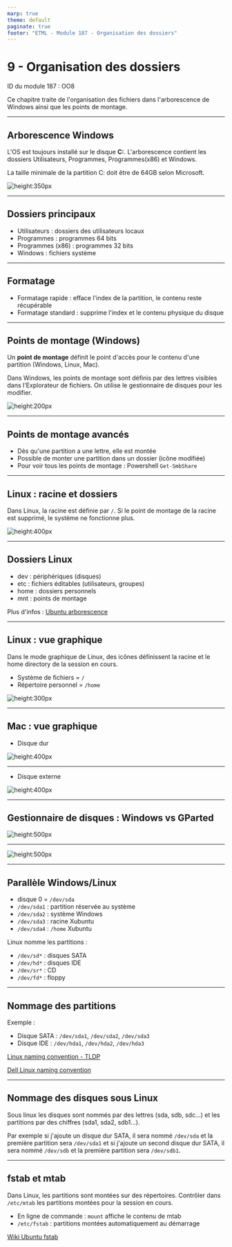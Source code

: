 ```yaml
---
marp: true
theme: default
paginate: true
footer: "ETML - Module 187 - Organisation des dossiers"
---
```


<!-- header: "Module 187 - Organisation des dossiers" -->
# 9 - Organisation des dossiers

ID du module 187 : OO8

Ce chapitre traite de l'organisation des fichiers dans l'arborescence de Windows ainsi que les points de montage.

---

## Arborescence Windows

L'OS est toujours installé sur le disque **C:**. L'arborescence contient les dossiers Utilisateurs, Programmes, Programmes(x86) et Windows.

La taille minimale de la partition C: doit être de 64GB selon Microsoft.

![height:350px](./img/Capt-disk-sys-win11.PNG)

---

## Dossiers principaux

- Utilisateurs : dossiers des utilisateurs locaux
- Programmes : programmes 64 bits
- Programmes (x86) : programmes 32 bits
- Windows : fichiers système

---

## Formatage

- Formatage rapide : efface l'index de la partition, le contenu reste récupérable
- Formatage standard : supprime l'index et le contenu physique du disque

---

## Points de montage (Windows)

Un **point de montage** définit le point d'accès pour le contenu d'une partition (Windows, Linux, Mac).

Dans Windows, les points de montage sont définis par des lettres visibles dans l'Explorateur de fichiers. On utilise le gestionnaire de disques pour les modifier.

![height:200px](./img/Capt-disk-Windows.PNG)

---

## Points de montage avancés

- Dès qu'une partition a une lettre, elle est montée
- Possible de monter une partition dans un dossier (icône modifiée)
- Pour voir tous les points de montage : Powershell `Get-SmbShare`

---

## Linux : racine et dossiers

Dans Linux, la racine est définie par `/`. Si le point de montage de la racine est supprimé, le système ne fonctionne plus.

![height:400px](./img/Capt-disk-linux-racine.PNG)

---

## Dossiers Linux

- dev : périphériques (disques)
- etc : fichiers éditables (utilisateurs, groupes)
- home : dossiers personnels
- mnt : points de montage

Plus d'infos : [Ubuntu arborescence](https://doc.ubuntu-fr.org/arborescence)

---

## Linux : vue graphique

Dans le mode graphique de Linux, des icônes définissent la racine et le home directory de la session en cours.

- Système de fichiers = `/`
- Répertoire personnel = `/home`

![height:300px](./img/Capt-disk-linux.PNG)

---

## Mac : vue graphique

- Disque dur

![height:400px](./img/Capt-disk-mac-hd.png)

---

- Disque externe

![height:400px](./img/Capt-disk-mac-ext.png)

---

## Gestionnaire de disques : Windows vs GParted

![height:500px](./img/Capt-gest-disks-Win.PNG)

---

![height:500px](./img/Capt-GParted.PNG)

---

## Parallèle Windows/Linux

- disque 0 = `/dev/sda`
- `/dev/sda1` : partition réservée au système
- `/dev/sda2` : système Windows
- `/dev/sda3` : racine Xubuntu
- `/dev/sda4` : `/home` Xubuntu

Linux nomme les partitions :
- `/dev/sd*` : disques SATA
- `/dev/hd*` : disques IDE
- `/dev/sr*` : CD
- `/dev/fd*` : floppy

---
## Nommage des partitions

Exemple :
- Disque SATA : `/dev/sda1`, `/dev/sda2`, `/dev/sda3`
- Disque IDE : `/dev/hda1`, `/dev/hda2`, `/dev/hda3`

[Linux naming convention - TLDP](https://www.tldp.org/HOWTO/Partition-Mass-Storage-Definitions-Naming-HOWTO/x99.html)

[Dell Linux naming convention](https://www.dell.com/support/article/ch/de/chbsdt1/sln151767/termes-linux-ubuntu-relatifs-au-disque-dur-et-aux-p%C3%A9riph%C3%A9riques-en-anglais?lang=fr)

---
## Nommage des disques sous Linux

Sous linux les disques sont nommés par des lettres (sda, sdb, sdc...) et les partitions par des chiffres (sda1, sda2, sdb1...).

Par exemple si j'ajoute un disque dur SATA, il sera nommé `/dev/sda` et la première partition sera `/dev/sda1` et si j'ajoute un second disque dur SATA, il sera nommé `/dev/sdb` et la première partition sera `/dev/sdb1`.

---

## fstab et mtab

Dans Linux, les partitions sont montées sur des répertoires. Contrôler dans `/etc/mtab` les partitions montées pour la session en cours.

- En ligne de commande : `mount` affiche le contenu de mtab
- `/etc/fstab` : partitions montées automatiquement au démarrage

[Wiki Ubuntu fstab](https://doc.ubuntu-fr.org/mount_fstab)
